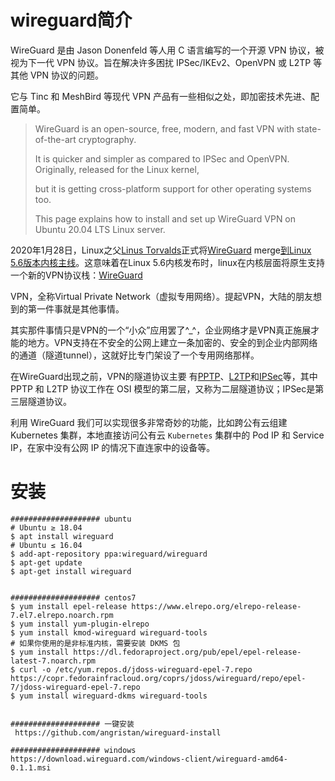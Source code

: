 # wireguard简介



WireGuard 是由 Jason Donenfeld 等人用 C 语言编写的一个开源 VPN 协议，被视为下一代 VPN 协议。旨在解决许多困扰 IPSec/IKEv2、OpenVPN 或 L2TP 等其他 VPN 协议的问题。

它与 Tinc 和 MeshBird 等现代 VPN 产品有一些相似之处，即加密技术先进、配置简单。



> WireGuard is an open-source, free, modern, and fast VPN with state-of-the-art cryptography. 
>
> It is quicker and simpler as compared to IPSec and OpenVPN. Originally, released for the Linux kernel, 
>
> but it is getting cross-platform support for other operating systems too. 
>
> This page explains how to install and set up WireGuard VPN on Ubuntu 20.04 LTS Linux server.





2020年1月28日，Linux之父[Linus Torvalds](https://github.com/torvalds)正式将[WireGuard](https://www.wireguard.com/) merge[到Linux 5.6版本内核主线](https://git.kernel.org/pub/scm/linux/kernel/git/torvalds/linux.git/commit/?id=bd2463ac7d7ec51d432f23bf0e893fb371a908cd)。这意味着在Linux 5.6内核发布时，linux在内核层面将原生支持一个新的VPN协议栈：[WireGuard](https://git.zx2c4.com/wireguard)

VPN，全称Virtual Private Network（虚拟专用网络）。提起VPN，大陆的朋友想到的第一件事就是其他事情。

其实那件事情只是VPN的一个“小众”应用罢了^_^，企业网络才是VPN真正施展才能的地方。VPN支持在不安全的公网上建立一条加密的、安全的到企业内部网络的通道（隧道tunnel），这就好比专门架设了一个专用网络那样。

在WireGuard出现之前，VPN的隧道协议主要 有[PPTP](https://tools.ietf.org/html/rfc2637)、[L2TP](https://tools.ietf.org/html/rfc2661)和[IPSec](https://tools.ietf.org/html/rfc4301)等，其中 PPTP 和 L2TP 协议工作在 OSI 模型的第二层，又称为二层隧道协议；IPSec是第三层隧道协议。



利用 WireGuard 我们可以实现很多非常奇妙的功能，比如跨公有云组建 Kubernetes 集群，本地直接访问公有云 `Kubernetes` 集群中的 Pod IP 和 Service IP，在家中没有公网 IP 的情况下直连家中的设备等。







# 安装





```shell
#################### ubuntu
# Ubuntu ≥ 18.04
$ apt install wireguard
# Ubuntu ≤ 16.04
$ add-apt-repository ppa:wireguard/wireguard
$ apt-get update
$ apt-get install wireguard


#################### centos7
$ yum install epel-release https://www.elrepo.org/elrepo-release-7.el7.elrepo.noarch.rpm
$ yum install yum-plugin-elrepo
$ yum install kmod-wireguard wireguard-tools
# 如果你使用的是非标准内核，需要安装 DKMS 包
$ yum install https://dl.fedoraproject.org/pub/epel/epel-release-latest-7.noarch.rpm
$ curl -o /etc/yum.repos.d/jdoss-wireguard-epel-7.repo https://copr.fedorainfracloud.org/coprs/jdoss/wireguard/repo/epel-7/jdoss-wireguard-epel-7.repo
$ yum install wireguard-dkms wireguard-tools


#################### 一键安装
 https://github.com/angristan/wireguard-install

#################### windows
https://download.wireguard.com/windows-client/wireguard-amd64-0.1.1.msi



```



